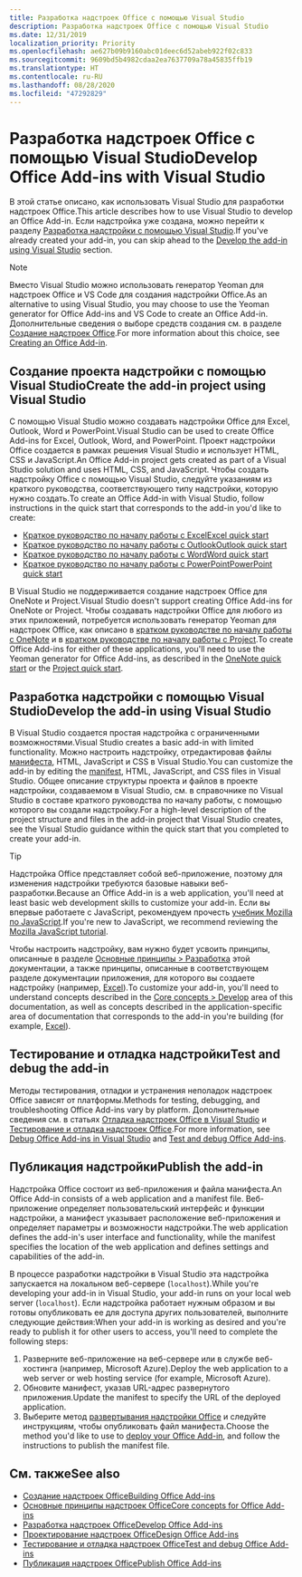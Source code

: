 ```yaml
---
title: Разработка надстроек Office с помощью Visual Studio
description: Разработка надстроек Office с помощью Visual Studio
ms.date: 12/31/2019
localization_priority: Priority
ms.openlocfilehash: ae627b09b9160abc01deec6d52abeb922f02c833
ms.sourcegitcommit: 9609bd5b4982cdaa2ea7637709a78a45835ffb19
ms.translationtype: HT
ms.contentlocale: ru-RU
ms.lasthandoff: 08/28/2020
ms.locfileid: "47292829"
---
```

# <a name="develop-office-add-ins-with-visual-studio"></a><span data-ttu-id="79cab-103">Разработка надстроек Office с помощью Visual Studio</span><span class="sxs-lookup"><span data-stu-id="79cab-103">Develop Office Add-ins with Visual Studio</span></span>

<span data-ttu-id="79cab-104">В этой статье описано, как использовать Visual Studio для разработки надстроек Office.</span><span class="sxs-lookup"><span data-stu-id="79cab-104">This article describes how to use Visual Studio to develop an Office Add-in.</span></span> <span data-ttu-id="79cab-105">Если надстройка уже создана, можно перейти к разделу [Разработка надстройки с помощью Visual Studio](#develop-the-add-in-using-visual-studio).</span><span class="sxs-lookup"><span data-stu-id="79cab-105">If you've already created your add-in, you can skip ahead to the [Develop the add-in using Visual Studio](#develop-the-add-in-using-visual-studio) section.</span></span>

> [!NOTE]
> <span data-ttu-id="79cab-106">Вместо Visual Studio можно использовать генератор Yeoman для надстроек Office и VS Code для создания надстройки Office.</span><span class="sxs-lookup"><span data-stu-id="79cab-106">As an alternative to using Visual Studio, you may choose to use the Yeoman generator for Office Add-ins and VS Code to create an Office Add-in.</span></span> <span data-ttu-id="79cab-107">Дополнительные сведения о выборе средств создания см. в разделе [Создание надстроек Office](../overview/office-add-ins-fundamentals.md#creating-an-office-add-in).</span><span class="sxs-lookup"><span data-stu-id="79cab-107">For more information about this choice, see [Creating an Office Add-in](../overview/office-add-ins-fundamentals.md#creating-an-office-add-in).</span></span>

## <a name="create-the-add-in-project-using-visual-studio"></a><span data-ttu-id="79cab-108">Создание проекта надстройки с помощью Visual Studio</span><span class="sxs-lookup"><span data-stu-id="79cab-108">Create the add-in project using Visual Studio</span></span>

<span data-ttu-id="79cab-109">С помощью Visual Studio можно создавать надстройки Office для Excel, Outlook, Word и PowerPoint.</span><span class="sxs-lookup"><span data-stu-id="79cab-109">Visual Studio can be used to create Office Add-ins for Excel, Outlook, Word, and PowerPoint.</span></span> <span data-ttu-id="79cab-110">Проект надстройки Office создается в рамках решения Visual Studio и использует HTML, CSS и JavaScript.</span><span class="sxs-lookup"><span data-stu-id="79cab-110">An Office Add-in project gets created as part of a Visual Studio solution and uses HTML, CSS, and JavaScript.</span></span> <span data-ttu-id="79cab-111">Чтобы создать надстройку Office с помощью Visual Studio, следуйте указаниям из краткого руководства, соответствующего типу надстройки, которую нужно создать.</span><span class="sxs-lookup"><span data-stu-id="79cab-111">To create an Office Add-in with Visual Studio, follow instructions in the quick start that corresponds to the add-in you'd like to create:</span></span>

- [<span data-ttu-id="79cab-112">Краткое руководство по началу работы с Excel</span><span class="sxs-lookup"><span data-stu-id="79cab-112">Excel quick start</span></span>](../quickstarts/excel-quickstart-jquery.md?tabs=visualstudio)
- [<span data-ttu-id="79cab-113">Краткое руководство по началу работы с Outlook</span><span class="sxs-lookup"><span data-stu-id="79cab-113">Outlook quick start</span></span>](../quickstarts/outlook-quickstart.md?tabs=visualstudio)
- [<span data-ttu-id="79cab-114">Краткое руководство по началу работы с Word</span><span class="sxs-lookup"><span data-stu-id="79cab-114">Word quick start</span></span>](../quickstarts/word-quickstart.md?tabs=visualstudio)
- [<span data-ttu-id="79cab-115">Краткое руководство по началу работы с PowerPoint</span><span class="sxs-lookup"><span data-stu-id="79cab-115">PowerPoint quick start</span></span>](../quickstarts/powerpoint-quickstart.md?tabs=visualstudio)

<span data-ttu-id="79cab-116">В Visual Studio не поддерживается создание надстроек Office для OneNote и Project.</span><span class="sxs-lookup"><span data-stu-id="79cab-116">Visual Studio doesn't support creating Office Add-ins for OneNote or Project.</span></span> <span data-ttu-id="79cab-117">Чтобы создавать надстройки Office для любого из этих приложений, потребуется использовать генератор Yeoman для надстроек Office, как описано в [кратком руководстве по началу работы с OneNote](../quickstarts/onenote-quickstart.md) и в [кратком руководстве по началу работы с Project](../quickstarts/project-quickstart.md).</span><span class="sxs-lookup"><span data-stu-id="79cab-117">To create Office Add-ins for either of these applications, you'll need to use the Yeoman generator for Office Add-ins, as described in the [OneNote quick start](../quickstarts/onenote-quickstart.md) or the [Project quick start](../quickstarts/project-quickstart.md).</span></span>

## <a name="develop-the-add-in-using-visual-studio"></a><span data-ttu-id="79cab-118">Разработка надстройки с помощью Visual Studio</span><span class="sxs-lookup"><span data-stu-id="79cab-118">Develop the add-in using Visual Studio</span></span>

<span data-ttu-id="79cab-119">В Visual Studio создается простая надстройка с ограниченными возможностями.</span><span class="sxs-lookup"><span data-stu-id="79cab-119">Visual Studio creates a basic add-in with limited functionality.</span></span> <span data-ttu-id="79cab-120">Можно настроить надстройку, отредактировав файлы [манифеста](add-in-manifests.md), HTML, JavaScript и CSS в Visual Studio.</span><span class="sxs-lookup"><span data-stu-id="79cab-120">You can customize the add-in by editing the [manifest](add-in-manifests.md), HTML, JavaScript, and CSS files in Visual Studio.</span></span> <span data-ttu-id="79cab-121">Общее описание структуры проекта и файлов в проекте надстройки, создаваемом в Visual Studio, см. в справочнике по Visual Studio в составе краткого руководства по началу работы, с помощью которого вы создали надстройку.</span><span class="sxs-lookup"><span data-stu-id="79cab-121">For a high-level description of the project structure and files in the add-in project that Visual Studio creates, see the Visual Studio guidance within the quick start that you completed to create your add-in.</span></span> 

> [!TIP]
> <span data-ttu-id="79cab-122">Надстройка Office представляет собой веб-приложение, поэтому для изменения надстройки требуются базовые навыки веб-разработки.</span><span class="sxs-lookup"><span data-stu-id="79cab-122">Because an Office Add-in is a web application, you'll need at least basic web development skills to customize your add-in.</span></span> <span data-ttu-id="79cab-123">Если вы впервые работаете с JavaScript, рекомендуем прочесть [учебник Mozilla по JavaScript](https://developer.mozilla.org/docs/Web/JavaScript/Guide/Introduction).</span><span class="sxs-lookup"><span data-stu-id="79cab-123">If you're new to JavaScript, we recommend reviewing the [Mozilla JavaScript tutorial](https://developer.mozilla.org/docs/Web/JavaScript/Guide/Introduction).</span></span>

<span data-ttu-id="79cab-124">Чтобы настроить надстройку, вам нужно будет усвоить принципы, описанные в разделе [Основные принципы > Разработка](develop-overview.md) этой документации, а также принципы, описанные в соответствующем разделе документации приложения, для которого вы создаете надстройку (например, [Excel](../excel/index.yml)).</span><span class="sxs-lookup"><span data-stu-id="79cab-124">To customize your add-in, you'll need to understand concepts described in the [Core concepts > Develop](develop-overview.md) area of this documentation, as well as concepts described in the application-specific area of documentation that corresponds to the add-in you're building (for example, [Excel](../excel/index.yml)).</span></span> 

## <a name="test-and-debug-the-add-in"></a><span data-ttu-id="79cab-125">Тестирование и отладка надстройки</span><span class="sxs-lookup"><span data-stu-id="79cab-125">Test and debug the add-in</span></span>

<span data-ttu-id="79cab-126">Методы тестирования, отладки и устранения неполадок надстроек Office зависят от платформы.</span><span class="sxs-lookup"><span data-stu-id="79cab-126">Methods for testing, debugging, and troubleshooting Office Add-ins vary by platform.</span></span> <span data-ttu-id="79cab-127">Дополнительные сведения см. в статьях [Отладка надстроек Office в Visual Studio](debug-office-add-ins-in-visual-studio.md) и [Тестирование и отладка надстроек Office](../testing/test-debug-office-add-ins.md).</span><span class="sxs-lookup"><span data-stu-id="79cab-127">For more information, see [Debug Office Add-ins in Visual Studio](debug-office-add-ins-in-visual-studio.md) and [Test and debug Office Add-ins](../testing/test-debug-office-add-ins.md).</span></span>

## <a name="publish-the-add-in"></a><span data-ttu-id="79cab-128">Публикация надстройки</span><span class="sxs-lookup"><span data-stu-id="79cab-128">Publish the add-in</span></span>

<span data-ttu-id="79cab-129">Надстройка Office состоит из веб-приложения и файла манифеста.</span><span class="sxs-lookup"><span data-stu-id="79cab-129">An Office Add-in consists of a web application and a manifest file.</span></span> <span data-ttu-id="79cab-130">Веб-приложение определяет пользовательский интерфейс и функции надстройки, а манифест указывает расположение веб-приложения и определяет параметры и возможности надстройки.</span><span class="sxs-lookup"><span data-stu-id="79cab-130">The web application defines the add-in's user interface and functionality, while the manifest specifies the location of the web application and defines settings and capabilities of the add-in.</span></span>

<span data-ttu-id="79cab-131">В процессе разработки надстройки в Visual Studio эта надстройка запускается на локальном веб-сервере (`localhost`).</span><span class="sxs-lookup"><span data-stu-id="79cab-131">While you're developing your add-in in Visual Studio, your add-in runs on your local web server (`localhost`).</span></span> <span data-ttu-id="79cab-132">Если надстройка работает нужным образом и вы готовы опубликовать ее для доступа других пользователей, выполните следующие действия:</span><span class="sxs-lookup"><span data-stu-id="79cab-132">When your add-in is working as desired and you're ready to publish it for other users to access, you'll need to complete the following steps:</span></span>

1. <span data-ttu-id="79cab-133">Разверните веб-приложение на веб-сервере или в службе веб-хостинга (например, Microsoft Azure).</span><span class="sxs-lookup"><span data-stu-id="79cab-133">Deploy the web application to a web server or web hosting service (for example, Microsoft Azure).</span></span>
2. <span data-ttu-id="79cab-134">Обновите манифест, указав URL-адрес развернутого приложения.</span><span class="sxs-lookup"><span data-stu-id="79cab-134">Update the manifest to specify the URL of the deployed application.</span></span> 
3. <span data-ttu-id="79cab-135">Выберите метод [развертывания надстройки Office](../publish/publish.md) и следуйте инструкциям, чтобы опубликовать файл манифеста.</span><span class="sxs-lookup"><span data-stu-id="79cab-135">Choose the method you'd like to use to [deploy your Office Add-in](../publish/publish.md), and follow the instructions to publish the manifest file.</span></span>

## <a name="see-also"></a><span data-ttu-id="79cab-136">См. также</span><span class="sxs-lookup"><span data-stu-id="79cab-136">See also</span></span>

- [<span data-ttu-id="79cab-137">Создание надстроек Office</span><span class="sxs-lookup"><span data-stu-id="79cab-137">Building Office Add-ins</span></span>](../overview/office-add-ins-fundamentals.md)
- [<span data-ttu-id="79cab-138">Основные принципы надстроек Office</span><span class="sxs-lookup"><span data-stu-id="79cab-138">Core concepts for Office Add-ins</span></span>](../overview/core-concepts-office-add-ins.md)
- [<span data-ttu-id="79cab-139">Разработка надстроек Office</span><span class="sxs-lookup"><span data-stu-id="79cab-139">Develop Office Add-ins</span></span>](../develop/develop-overview.md)
- [<span data-ttu-id="79cab-140">Проектирование надстроек Office</span><span class="sxs-lookup"><span data-stu-id="79cab-140">Design Office Add-ins</span></span>](../design/add-in-design.md)
- [<span data-ttu-id="79cab-141">Тестирование и отладка надстроек Office</span><span class="sxs-lookup"><span data-stu-id="79cab-141">Test and debug Office Add-ins</span></span>](../testing/test-debug-office-add-ins.md)
- [<span data-ttu-id="79cab-142">Публикация надстроек Office</span><span class="sxs-lookup"><span data-stu-id="79cab-142">Publish Office Add-ins</span></span>](../publish/publish.md)
